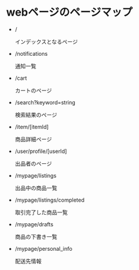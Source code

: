 # webページのページマップ

- /

  インデックスとなるページ

- /notifications

  通知一覧

- /cart

  カートのページ

- /search?keyword=string

  検索結果のページ

- /item/[itemId]

  商品詳細ページ

- /user/profile/[userId]

  出品者のページ

- /mypage/listings

  出品中の商品一覧

- /mypage/listings/completed

  取引完了した商品一覧

- /mypage/drafts

  商品の下書き一覧

- /mypage/personal_info

  配送先情報
